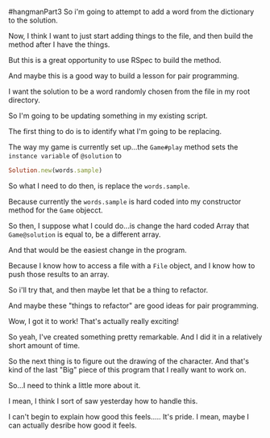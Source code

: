 #hangmanPart3
So i'm going to attempt to add a word from the dictionary to the solution. 

Now, I think I want to just start adding things to the file, and then build the method after I have the things. 

But this is a great opportunity to use RSpec to build the method. 

And maybe this is a good way to build a lesson for pair programming. 

I want the solution to be a word randomly chosen from the file in my root directory. 

So I'm going to be updating something in my existing script. 

The first thing to do is to identify what I'm going to be replacing. 

The way my game is currently set up...the `Game#play` method sets the `instance variable` of `@solution` to 

```ruby
Solution.new(words.sample)
```

So what I need to do then, is replace the `words.sample`. 

Because currently the `words.sample` is hard coded into my constructor method for the `Game` objecct. 

So then, I suppose what I could do...is change the hard coded Array that `Game@solution` is equal to, be a different array. 

And that would be the easiest change in the program. 

Because I know how to access a file with a `File` object, and I know how to push those results to an array. 

So i'll try that, and then maybe let that be a thing to refactor. 

And maybe these "things to refactor" are good ideas for pair programming. 

Wow, I got it to work! That's actually really exciting!

So yeah, I've created something pretty remarkable. And I did it in a relatively short amount of time. 

So the next thing is to figure out the drawing of the character. And that's kind of the last "Big" piece of this program that I really want to work on. 

So...I need to think a little more about it. 

I mean, I think I sort of saw yesterday how to handle this. 
 
I can't begin to explain how good this feels..... It's pride. I mean, maybe I can actually desribe how good it feels. 